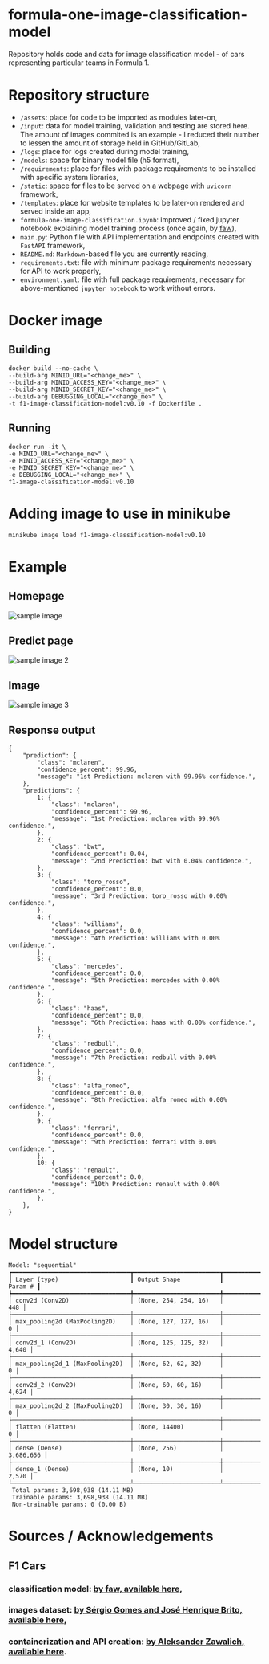 # formula-one-image-classification-model
Repository holds code and data for image classification model - of cars representing particular teams in Formula 1.

# Repository structure
- `/assets`: place for code to be imported as modules later-on,
- `/input`: data for model training, validation and testing are stored here. The amount of images commited is an example - I reduced their number to lessen the amount of storage held in GitHub/GitLab,
- `/logs`: place for logs created during model training,
- `/models`: space for binary model file (h5 format),
- `/requirements`: place for files with package requirements to be installed with specific system libraries,
- `/static`: space for files to be served on a webpage with `uvicorn` framework,
- `/templates`: place for website templates to be later-on rendered and served inside an app,
- `formula-one-image-classification.ipynb`: improved / fixed jupyter notebook explaining model training process (once again, by [faw](https://github.com/faw01)),
- `main.py`: Python file with API implementation and endpoints created with `FastAPI` framework,
- `README.md`: `Markdown`-based file you are currently reading,
- `requirements.txt`: file with minimum package requirements necessary for API to work properly,
- `environment.yaml`: file with full package requirements, necessary for above-mentioned `jupyter notebook` to work without errors.

# Docker image
## Building
```
docker build --no-cache \
--build-arg MINIO_URL="<change_me>" \
--build-arg MINIO_ACCESS_KEY="<change_me>" \
--build-arg MINIO_SECRET_KEY="<change_me>" \
--build-arg DEBUGGING_LOCAL="<change_me>" \
-t f1-image-classification-model:v0.10 -f Dockerfile .
```

## Running
```
docker run -it \
-e MINIO_URL="<change_me>" \
-e MINIO_ACCESS_KEY="<change_me>" \
-e MINIO_SECRET_KEY="<change_me>" \
-e DEBUGGING_LOCAL="<change_me>" \
f1-image-classification-model:v0.10
```

# Adding image to use in minikube
`minikube image load f1-image-classification-model:v0.10`

# Example
## Homepage
![sample image](./images/classify-homepage.png)
## Predict page
![sample image 2](./images/classify-predict.png)
## Image
![sample image 3](./input/lando-norris-mclaren-mcl35m-1.png)

## Response output
```
{
    "prediction": {
        "class": "mclaren",
        "confidence_percent": 99.96,
        "message": "1st Prediction: mclaren with 99.96% confidence.",
    },
    "predictions": {
        1: {
            "class": "mclaren",
            "confidence_percent": 99.96,
            "message": "1st Prediction: mclaren with 99.96% confidence.",
        },
        2: {
            "class": "bwt",
            "confidence_percent": 0.04,
            "message": "2nd Prediction: bwt with 0.04% confidence.",
        },
        3: {
            "class": "toro_rosso",
            "confidence_percent": 0.0,
            "message": "3rd Prediction: toro_rosso with 0.00% confidence.",
        },
        4: {
            "class": "williams",
            "confidence_percent": 0.0,
            "message": "4th Prediction: williams with 0.00% confidence.",
        },
        5: {
            "class": "mercedes",
            "confidence_percent": 0.0,
            "message": "5th Prediction: mercedes with 0.00% confidence.",
        },
        6: {
            "class": "haas",
            "confidence_percent": 0.0,
            "message": "6th Prediction: haas with 0.00% confidence.",
        },
        7: {
            "class": "redbull",
            "confidence_percent": 0.0,
            "message": "7th Prediction: redbull with 0.00% confidence.",
        },
        8: {
            "class": "alfa_romeo",
            "confidence_percent": 0.0,
            "message": "8th Prediction: alfa_romeo with 0.00% confidence.",
        },
        9: {
            "class": "ferrari",
            "confidence_percent": 0.0,
            "message": "9th Prediction: ferrari with 0.00% confidence.",
        },
        10: {
            "class": "renault",
            "confidence_percent": 0.0,
            "message": "10th Prediction: renault with 0.00% confidence.",
        },
    },
}
```
# Model structure
```
Model: "sequential"
┏━━━━━━━━━━━━━━━━━━━━━━━━━━━━━━━━━┳━━━━━━━━━━━━━━━━━━━━━━━━┳━━━━━━━━━━━━━━━┓
┃ Layer (type)                    ┃ Output Shape           ┃       Param # ┃
┡━━━━━━━━━━━━━━━━━━━━━━━━━━━━━━━━━╇━━━━━━━━━━━━━━━━━━━━━━━━╇━━━━━━━━━━━━━━━┩
│ conv2d (Conv2D)                 │ (None, 254, 254, 16)   │           448 │
├─────────────────────────────────┼────────────────────────┼───────────────┤
│ max_pooling2d (MaxPooling2D)    │ (None, 127, 127, 16)   │             0 │
├─────────────────────────────────┼────────────────────────┼───────────────┤
│ conv2d_1 (Conv2D)               │ (None, 125, 125, 32)   │         4,640 │
├─────────────────────────────────┼────────────────────────┼───────────────┤
│ max_pooling2d_1 (MaxPooling2D)  │ (None, 62, 62, 32)     │             0 │
├─────────────────────────────────┼────────────────────────┼───────────────┤
│ conv2d_2 (Conv2D)               │ (None, 60, 60, 16)     │         4,624 │
├─────────────────────────────────┼────────────────────────┼───────────────┤
│ max_pooling2d_2 (MaxPooling2D)  │ (None, 30, 30, 16)     │             0 │
├─────────────────────────────────┼────────────────────────┼───────────────┤
│ flatten (Flatten)               │ (None, 14400)          │             0 │
├─────────────────────────────────┼────────────────────────┼───────────────┤
│ dense (Dense)                   │ (None, 256)            │     3,686,656 │
├─────────────────────────────────┼────────────────────────┼───────────────┤
│ dense_1 (Dense)                 │ (None, 10)             │         2,570 │
└─────────────────────────────────┴────────────────────────┴───────────────┘
 Total params: 3,698,938 (14.11 MB)
 Trainable params: 3,698,938 (14.11 MB)
 Non-trainable params: 0 (0.00 B)
```

# Sources / Acknowledgements
## F1 Cars
### classification model: [by faw, available here](https://github.com/faw01/formula-one-image-classification-model),
### images dataset: [by Sérgio Gomes and José Henrique Brito, available here](https://github.com/2AiBAIT/F1CarsDataset),
### containerization and API creation: [by Aleksander Zawalich, available here](https://github.com/azawalich).